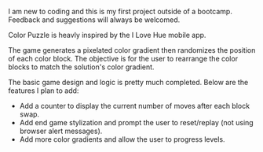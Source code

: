 I am new to coding and this is my first project outside of a bootcamp. Feedback and suggestions will always be welcomed.

Color Puzzle is heavly inspired by the I Love Hue mobile app.

The game generates a pixelated color gradient then randomizes the position of each color block. The objective is for the user to rearrange the color blocks to match the solution's color gradient.

The basic game design and logic is pretty much completed. Below are the features I plan to add:

- Add a counter to display the current number of moves after each block swap.
- Add end game stylization and prompt the user to reset/replay (not using browser alert messages).
- Add more color gradients and allow the user to progress levels.
